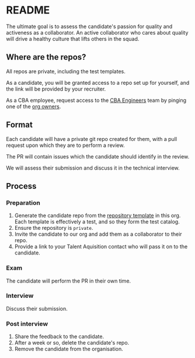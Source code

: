 # README

The ultimate goal is to assess the candidate's passion for quality and activeness as a collaborator. An active collaborator who cares about quality will drive a healthy culture that lifts others in the squad.

## Where are the repos?

All repos are private, including the test templates.

As a candidate, you will be granted access to a repo set up for yourself, and the link will be provided by your recruiter.

As a CBA employee, request access to the [CBA Engineers](https://github.com/orgs/CBA-Tech-Recruiting/teams/cba-engineers) team by pinging one of the [org owners](https://github.com/orgs/CBA-Tech-Recruiting/people?query=role%3Aowner).

## Format

Each candidate will have a private git repo created for them, with a pull request upon which they are to perform a review.

The PR will contain issues which the candidate should identify in the review.

We will assess their submission and discuss it in the technical interview.

## Process

### Preparation

1. Generate the candidate repo from the [repository template](https://docs.github.com/en/repositories/creating-and-managing-repositories/creating-a-repository-from-a-template) in this org. Each template is effectively a test, and so they form the test catalog.
2. Ensure the repository is `private`.
3. Invite the candidate to our org and add them as a collaborator to their repo.
4. Provide a link to your Talent Aquisition contact who will pass it on to the candidate.

### Exam

The candidate will perform the PR in their own time.

### Interview

Discuss their submission.

### Post interview

1. Share the feedback to the candidate.
1. After a week or so, delete the candidate's repo.
1. Remove the candidate from the organisation.
